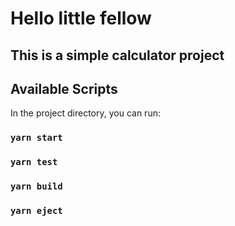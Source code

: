 # Hello little fellow 

## This is a simple calculator project

## Available Scripts

In the project directory, you can run:

### `yarn start`

### `yarn test`

### `yarn build`

### `yarn eject`

